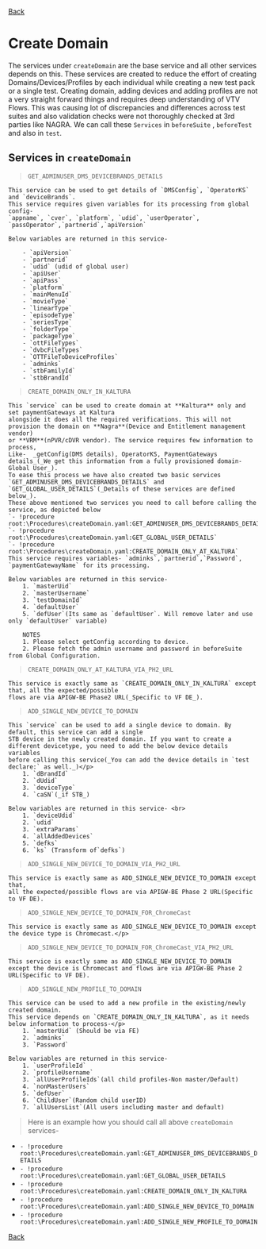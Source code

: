 [Back](Procedures.md?id=createdomain)

# Create Domain
The services under `createDomain` are the base service and all other services depends on this. These services are created to reduce the 
effort of creating Domains/Devices/Profiles by each individual while creating a new test pack or a single test.
Creating domain, adding devices and adding profiles are not a very straight forward things and requires deep understanding of VTV Flows. 
This was causing lot of discrepancies and differences across test suites and also validation checks were not thoroughly checked at 3rd parties like NAGRA. 
We can call these `Services` in `beforeSuite` , `beforeTest` and also in `test`.

## Services in `createDomain`

> `GET_ADMINUSER_DMS_DEVICEBRANDS_DETAILS`

	This service can be used to get details of `DMSConfig`, `OperatorKS` and `deviceBrands`.
	This service requires given variables for its processing from global config- 
	`appname`, `cver`, `platform`, `udid`, `userOperator`, `passOperator`,`partnerid`,`apiVersion`

	Below variables are returned in this service-

		- `apiVersion`
		- `partnerid`
		- `udid` (udid of global user)
		- `apiUser`
		- `apiPass`
		- `platform`
		- `mainMenuId`
		- `movieType`
		- `linearType`
		- `episodeType`
		- `seriesType`
		- `folderType`
		- `packageType`
		- `ottFileTypes`
		- `dvbcFileTypes`
		- `OTTFileToDeviceProfiles`
		- `adminks`
		- `stbFamilyId`
		- `stbBrandId`


> `CREATE_DOMAIN_ONLY_IN_KALTURA` 

	This `service` can be used to create domain at **Kaltura** only and set paymentGateways at Kaltura 
	alongside it does all the required verifications. This will not provision the domain on **Nagra**(Device and Entitlement management vendor) 
	or **VRM**(nPVR/cDVR vendor). The service requires few information to process, 
	Like-  _getConfig(DMS details), OperatorKS, PaymentGateways details_(_We get this information from a fully provisioned domain-Global User_).
	To ease this process we have also created two basic services 
	`GET_ADMINUSER_DMS_DEVICEBRANDS_DETAILS` and `GET_GLOBAL_USER_DETAILS`(_Details of these services are defined below_).
	These above mentioned two services you need to call before calling the service, as depicted below
	`- !procedure root:\Procedures\createDomain.yaml:GET_ADMINUSER_DMS_DEVICEBRANDS_DETAILS`
	`- !procedure root:\Procedures\createDomain.yaml:GET_GLOBAL_USER_DETAILS`
	`- !procedure root:\Procedures\createDomain.yaml:CREATE_DOMAIN_ONLY_AT_KALTURA`
	This service requires variables- `adminks`,`partnerid`,`Password`, `paymentGatewayName` for its processing.
	
	Below variables are returned in this service-
		1. `masterUid`
		2. `masterUsername`
		3. `testDomainId`
		4. `defaultUser`
		5. `defUser`(Its same as `defaultUser`. Will remove later and use only `defaultUser` variable)
   
    	NOTES 
    	1. Please select getConfig according to device.
		2. Please fetch the admin username and password in beforeSuite from Global Configuration.

> `CREATE_DOMAIN_ONLY_AT_KALTURA_VIA_PH2_URL` 

	This service is exactly same as `CREATE_DOMAIN_ONLY_IN_KALTURA` except that, all the expected/possible 
	flows are via APIGW-BE Phase2 URL(_Specific to VF DE_).

> `ADD_SINGLE_NEW_DEVICE_TO_DOMAIN` 

	This `service` can be used to add a single device to domain. By default, this service can add a single 
	STB device in the newly created domain. If you want to create a different devicetype, you need to add the below device details variables 
	before calling this service(_You can add the device details in `test declare:` as well._)</p>
		1. `dBrandId`
		2. `dUdid`
		3. `deviceType`
		4. `caSN`(_if STB_)

	Below variables are returned in this service- <br>
		1. `deviceUdid`
		2. `udid`
		3. `extraParams`
		4. `allAddedDevices`
		5. `defks`
		6. `ks` (Transform of`defks`)

> `ADD_SINGLE_NEW_DEVICE_TO_DOMAIN_VIA_PH2_URL` 

	This service is exactly same as ADD_SINGLE_NEW_DEVICE_TO_DOMAIN except that, 
	all the expected/possible flows are via APIGW-BE Phase 2 URL(Specific to VF DE).

> `ADD_SINGLE_NEW_DEVICE_TO_DOMAIN_FOR_ChromeCast` 

	This service is exactly same as ADD_SINGLE_NEW_DEVICE_TO_DOMAIN except the device type is Chromecast.</p>

> `ADD_SINGLE_NEW_DEVICE_TO_DOMAIN_FOR_ChromeCast_VIA_PH2_URL` 

	This service is exactly same as ADD_SINGLE_NEW_DEVICE_TO_DOMAIN 
	except the device is Chromecast and flows are via APIGW-BE Phase 2 URL(Specific to VF DE).

> `ADD_SINGLE_NEW_PROFILE_TO_DOMAIN` 

	This service can be used to add a new profile in the existing/newly created domain.
    This service depends on `CREATE_DOMAIN_ONLY_IN_KALTURA`, as it needs below information to process-</p>
		1. `masterUid` (Should be via FE)
		2. `adminks`
		3. `Password`

    Below variables are returned in this service- 
		1. `userProfileId`
		2. `profileUsername`
		3. `allUserProfileIds`(all child profiles-Non master/Default)
		4. `nonMasterUsers`
		5. `defUser`
		6. `ChildUser`(Random child userID)
		7. `allUsersList`(All users including master and default)


> Here is an example how you should call all above `createDomain` services-

- `- !procedure root:\Procedures\createDomain.yaml:GET_ADMINUSER_DMS_DEVICEBRANDS_DETAILS`
- `- !procedure root:\Procedures\createDomain.yaml:GET_GLOBAL_USER_DETAILS`
- `- !procedure root:\Procedures\createDomain.yaml:CREATE_DOMAIN_ONLY_IN_KALTURA`
- `- !procedure root:\Procedures\createDomain.yaml:ADD_SINGLE_NEW_DEVICE_TO_DOMAIN`
- `- !procedure root:\Procedures\createDomain.yaml:ADD_SINGLE_NEW_PROFILE_TO_DOMAIN`



[Back](Procedures.md?id=createdomain)